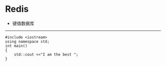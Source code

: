 # Redis

* 键值数据库

---

```
#include <iostream>
using namespace std;
int main()
{
    std::cout <<"I am the best ";
}
```
